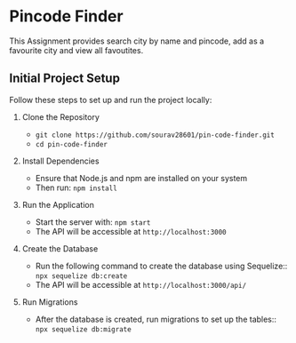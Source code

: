 # Pincode Finder

This Assignment provides search city by name and pincode, add as a favourite city and view all favoutites.

## Initial Project Setup
Follow these steps to set up and run the project locally:

1. Clone the Repository
   * `git clone https://github.com/sourav28601/pin-code-finder.git`
   * `cd pin-code-finder`

2. Install Dependencies
   * Ensure that Node.js and npm are installed on your system
   * Then run: `npm install`

3. Run the Application
   * Start the server with: `npm start`
   * The API will be accessible at `http://localhost:3000`

4. Create the Database
   * Run the following command to create the database using Sequelize:: `npx sequelize db:create`
   * The API will be accessible at `http://localhost:3000/api/`
   
5. Run Migrations
   * After the database is created, run migrations to set up the tables:: `npx sequelize db:migrate`
